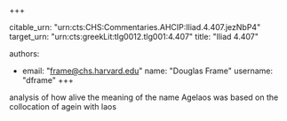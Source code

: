 +++


citable_urn: "urn:cts:CHS:Commentaries.AHCIP:Iliad.4.407.jezNbP4"
target_urn: "urn:cts:greekLit:tlg0012.tlg001:4.407"
title: "Iliad 4.407"

authors:
- email: "frame@chs.harvard.edu"
  name: "Douglas Frame"
  username: "dframe"
+++

<p>analysis of how alive the meaning of the name Agelaos was based on the collocation of agein with laos</p>